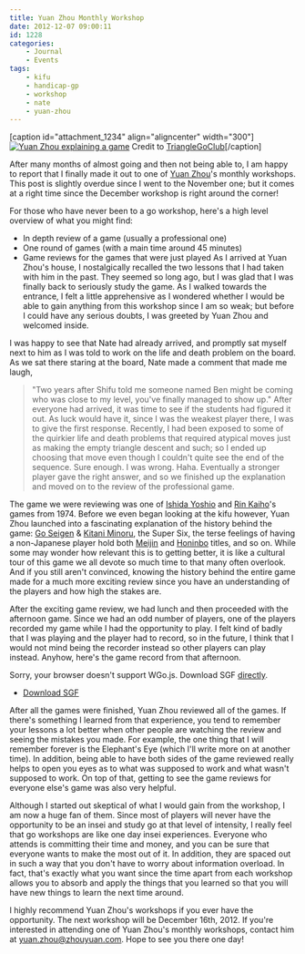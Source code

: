 ```yaml
---
title: Yuan Zhou Monthly Workshop
date: 2012-12-07 09:00:11
id: 1228
categories:
	- Journal
	- Events
tags:
	- kifu
	- handicap-gp
	- workshop
	- nate
	- yuan-zhou
---
```


[caption id="attachment_1234" align="aligncenter" width="300"][![Yuan Zhou explaining a game](http://www.bengozen.com/wp-content/uploads/2012/12/yuanzhou.jpg "Yuan Zhou")](http://www.bengozen.com/wp-content/uploads/2012/12/yuanzhou.jpg) Credit to [TriangleGoClub](http://trianglegoclub.org/ "Triangle Go Club")[/caption]

After many months of almost going and then not being able to, I am happy to report that I finally made it out to one of [Yuan Zhou](http://zhouyuan.com "Yuan Zhou Website")'s monthly workshops. This post is slightly overdue since I went to the November one; but it comes at a right time since the December workshop is right around the corner!

For those who have never been to a go workshop, here's a high level overview of what you might find:

*   In depth review of a game (usually a professional one)
*   One round of games (with a main time around 45 minutes)
*   Game reviews for the games that were just played
As I arrived at Yuan Zhou's house, I nostalgically recalled the two lessons that I had taken with him in the past. They seemed so long ago, but I was glad that I was finally back to seriously study the game. As I walked towards the entrance, I felt a little apprehensive as I wondered whether I would be able to gain anything from this workshop since I am so weak; but before I could have any serious doubts, I was greeted by Yuan Zhou and welcomed inside.

I was happy to see that Nate had already arrived, and promptly sat myself next to him as I was told to work on the life and death problem on the board. As we sat there staring at the board, Nate made a comment that made me laugh,
> "Two years after Shifu told me someone named Ben might be coming who was close to my level, you've finally managed to show up."
After everyone had arrived, it was time to see if the students had figured it out. As luck would have it, since I was the weakest player there, I was to give the first response. Recently, I had been exposed to some of the quirkier life and death problems that required atypical moves just as making the empty triangle descent and such; so I ended up choosing that move even though I couldn't quite see the end of the sequence. Sure enough. I was wrong. Haha. Eventually a stronger player gave the right answer, and so we finished up the explanation and moved on to the review of the professional game.

The game we were reviewing was one of [Ishida Yoshio](http://en.wikipedia.org/wiki/Yoshio_Ishida "Ishida Yoshio Wikipedia") and [Rin Kaiho](http://en.wikipedia.org/wiki/Rin_Kaiho "Rin Kaiho Wikipedia")'s games from 1974\. Before we even began looking at the kifu however, Yuan Zhou launched into a fascinating explanation of the history behind the game: [Go Seigen](http://en.wikipedia.org/wiki/Go_Seigen "Go Seigen Wikipedia") &amp; [Kitani Minoru](http://en.wikipedia.org/wiki/Kitani_Minoru "Kitani Minoru Wikipedia"), the Super Six, the terse feelings of having a non-Japanese player hold both [Meijin](http://en.wikipedia.org/wiki/Meijin "Meijin Wikipedia") and [Honinbo](http://en.wikipedia.org/wiki/Honinbo "Honinbo Wikipedia") titles, and so on. While some may wonder how relevant this is to getting better, it is like a cultural tour of this game we all devote so much time to that many often overlook. And if you still aren't convinced, knowing the history behind the entire game made for a much more exciting review since you have an understanding of the players and how high the stakes are.

After the exciting game review, we had lunch and then proceeded with the afternoon game. Since we had an odd number of players, one of the players recorded my game while I had the opportunity to play. I felt kind of badly that I was playing and the player had to record, so in the future, I think that I would not mind being the recorder instead so other players can play instead. Anyhow, here's the game record from that afternoon.

<article>
	<section data-wgo="/kifu/2012/2012.12.04-Yuan-Zhou-Workshop-Nov.sgf" data-wgo-enablewheel="false" style="width: 100%">
	  <p>Sorry, your browser doesn't support WGo.js. Download SGF <a href="/kifu/2012/2012.12.04-Yuan-Zhou-Workshop-Nov.sgf">directly</a>.</p>
	</section>
	<div><ul><li><a href="/kifu/2012/2012.12.04-Yuan-Zhou-Workshop-Nov.sgf">Download SGF</a></li></ul></div>
</article>

After all the games were finished, Yuan Zhou reviewed all of the games. If there's something I learned from that experience, you tend to remember your lessons a lot better when other people are watching the review and seeing the mistakes you made. For example, the one thing that I will remember forever is the Elephant's Eye (which I'll write more on at another time). In addition, being able to have both sides of the game reviewed really helps to open you eyes as to what was supposed to work and what wasn't supposed to work. On top of that, getting to see the game reviews for everyone else's game was also very helpful.

Although I started out skeptical of what I would gain from the workshop, I am now a huge fan of them. Since most of players will never have the opportunity to be an insei and study go at that level of intensity, I really feel that go workshops are like one day insei experiences. Everyone who attends is committing their time and money, and you can be sure that everyone wants to make the most out of it. In addition, they are spaced out in such a way that you don't have to worry about information overload. In fact, that's exactly what you want since the time apart from each workshop allows you to absorb and apply the things that you learned so that you will have new things to learn the next time around.

I highly recommend Yuan Zhou's workshops if you ever have the opportunity. The next workshop will be December 16th, 2012\. If you're interested in attending one of Yuan Zhou's monthly workshops, contact him at [yuan.zhou@zhouyuan.com](mailto:yuan.zhou@zhouyuan.com). Hope to see you there one day!